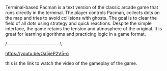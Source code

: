 Terminal-based Pacman is a text version of the classic arcade game that runs directly in the terminal. 
The player controls Pacman, collects dots on the map and tries to avoid collisions with ghosts. The goal is to clear the field of all dots using strategy and quick reactions. 
Despite the simple interface, the game retains the tension and atmosphere of the original. It is great for learning algorithms and practicing logic in a game format.

/--------------------------\

https://youtu.be/Oa5jeP2V5-o

this is the link to watch the video of the gameplay of the game.
